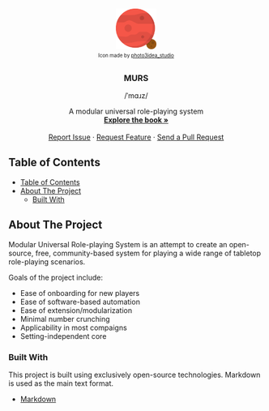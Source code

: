 <!-- PROJECT LOGO -->
<br />
<p align="center">
    <a href="https://github.com/skyne98/murs/index.html">
        <img src="./assets/planet.svg" alt="Logo" width="80" height="80">
    </a>
    <br />
    <sub>
        <sup>Icon made by <a href="https://www.flaticon.com/free-icon/mars_1751853?term=mars&page=1&position=45" title="photo3idea_studio">photo3idea_studio</a>
        </sup>
    </sub>

  <h3 align="center">MURS</h3>
  <p align="center"> /ˈmɑɹz/</p>

  <p align="center">
    A modular universal role-playing system
    <br />
    <a href="https://skyne98.github.io/murs/index.html"><strong>Explore the book »</strong></a>
    <br />
    <br />
    <a href="https://github.com/skyne98/murs/issues">Report Issue</a>
    ·
    <a href="https://github.com/skyne98/murs/issues">Request Feature</a>
    ·
    <a href="https://github.com/skyne98/murs/pulls">Send a Pull Request</a>
  </p>
</p>



<!-- TABLE OF CONTENTS -->
## Table of Contents

- [Table of Contents](#table-of-contents)
- [About The Project](#about-the-project)
  - [Built With](#built-with)

<!-- ABOUT THE PROJECT -->
## About The Project

Modular Universal Role-playing System is an attempt to create an open-source, free, community-based system for playing a wide range of tabletop role-playing scenarios.

Goals of the project include:
- Ease of onboarding for new players
- Ease of software-based automation
- Ease of extension/modularization
- Minimal number crunching
- Applicability in most compaigns
- Setting-independent core

### Built With
This project is built using exclusively open-source technologies. Markdown is used as the main text format.
* [Markdown](https://github.com/adam-p/markdown-here/wiki/Markdown-Cheatsheet)


